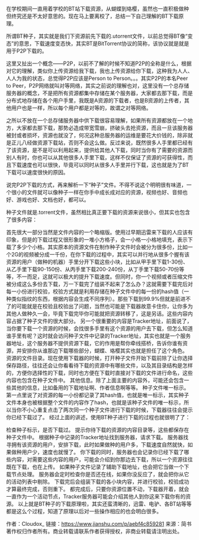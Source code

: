 在学校期间一直用着学校的BT站下载资源，从蝴蝶到珞樱，虽然也一直积极做种但终究还是不太好意思的。现在马上要离校了，总结一下自己理解的BT下载原理。

所谓BT种子，其实就是我们下资源前先下载的.utorrent文件，以前总觉得BT像“变态”的意思，下载速度变态快，其实BT是BitTorrent协议的简称，该协议就是就是用于P2P下载的。

这里又扯出一个概念——P2P，以前不了解的时候不知道P2P的全称是什么，根据对它的理解，类似你上传资源给我下载，我也上传资源给你下载，这种我为人人、人人为我的状态，总觉得P2P应该是Person to Person。。。其实P2P的本名Peer to Peer，P2P网络就叫对等网络，其实之前说的理解也对，这里没有一个总存储服务器的概念，不是把所有资源都集中存储在某个服务器，大家都去那下载，而是分布式地存储在各个用户手里，我既是A资源的下载者，也是B资源的上传者，其他用户也是一样，所以每个用户都是对等的，故谓之对等网络。

之所以不放在一个总存储服务器中供下载很容易理解，如果所有资源都放在一个地方，大家都去那下载，那势必造成带宽雪崩，挤破头去抢资源，而且一旦该服务器被封或者损坏，资源也就没了，何况这种总服务器的运维是要花大价钱的，除非就是正儿八经做资源下载站，否则不会这么做。反过来说，既然很多人手里都已经有了该资源，是不是可以利用起来，提供给其他人下载，同时当你有了需要的资源而别人有时，你也可以从其他很多人手里下载，这样不仅保证了资源的可获得性，而且下载速度也可以很快，毕竟可以同时从很多人手里并行下载，这也就是为了BT下载可以速度很快的原因。

说完P2P下载的方式，再来解析一下“种子”文件。不得不说这个明明很有味道，一个很小的文件就可以像种子一样在你手中成长成对应的资源，视频也好、音频也好、游戏也好、文档也好，都可以。

种子文件就是.torrent文件，虽然相比真正要下载的资源来说很小，但其实也包含了很多内容：

首先很大一部分当然是文件内容的一个略缩版。使用过早期迅雷来下载的人应该有印象，但是的下载过程又很形象的一堆小方格子，会一小格一小格地填充，表示下载了多少个小格。其实原本的资源文件在制作种子文件时会被分为很多份，比如一个2G的视频被分成一千份，在你下载的过程中，其实可以并行地从很多个握有该资源的用户（做种的机器）手里分开下载这些小块，比如从甲手里下载1-30份、从乙手里下载90-150份、从丙手里下载200-240份，从丁手里下载50-70份等等，不一而足，这就可以极大的提升下载速度。但同时，你一个视频或者压缩文件被分成这么多份去下载，万一下载完了组装不起来了怎么办？这就需要下载完后对每一小份进行校验，校验方式就是利用存储在种子文件中的每一份的hash值（一种类似指纹的东西，根据内容会生成不同序列）。那些下载到99.9%但就是前进不了的可能就是在校验且校验出了问题，当然也可能是下载器故意卡住你，让你多为其他人做种久一会，毕竟下载完毕你可能就把资源转移了，这是另话。这些内容内容占据了种子文件的很大部分。
另一个很重要的内容是Tracker地址，前面说了，当你要下载一个资源的时候，会找很多手里有这个资源的用户去下载，但怎么知道谁手里有呢？这时就会访问种子文件中记录的Tracker地址，其实也就是一个服务器地址，这个服务器不提供资源下载，它的作用是帮你牵线搭桥，告诉你谁有资源，并安排你从谁那边下载哪些部分，蝴蝶、珞樱其实也就是担任了这个角色。
资源的文件目录。现在使用下载器的时候，打开种子文件开始下载前除了让你选择保存路径，往往还会让你看看待下载的资源中有哪些文件，以及其目录结构是怎样的，方便你选择性的下载，同时也方便在下载时直接对下载的文件进行命名，这些内容也包含在种子文件中。
其他信息。除了上面主要的内容外，可能还会包含一些其他的信息，比如备用的下载地址啊、作者信息啊等等。
种子文件唯一标示。第一点里说了对资源的每一小份都记录了其hash值，也就是唯一标示，其实种子文件本身也被根据整个文件的内容作了hash，也就是该种子文件的唯一标示，所以当你不小心重复点击了两次同一个种子文件进行下载的时候，下载器往往会提示你已经下载过了。
经过上面的讲述，使用BT种子进行下载的过程也就很明了了：

检查种子标示，是否下载过。
提示你待下载的资源的内容目录等，这些都保存在种子文件中。
根据种子中记录的Tracker地址找到服务器，请求下载。
服务器找寻拥有该资源的用户，安排下载，此时如果做种的用户多，下载速度自然就快，如果做种用户少，速度也就慢了。
你下载的同时，服务器也会记录你已经下载了哪些内容，对需要这些内容的用户，可能会介绍到你那边去下载，所以一个资源往往既在下载，也在上传。
如果种子文件记录了辅助下载地址，也会把它当做一个下载节点处理。
服务器会定时检查你是否还在线，如果你没反应了，就会把你从它的活动列表中剔除。
下载完后会组装下载的各小块内容，并进行校验，校验成功才算最终完成，否则重下。
都完成后，只要你资源位置不动，下载器开着，就会一直作为一个活动节点，Tracker服务器可能会介绍其他人到你这来下载你有的资源。
以上就是BT种子的下载原理啦，其实还蛮清晰的，迅雷、电驴、各BT站等等都是这么个过程，知道了原理以后对一些操作相应的也会明白很多。

作者：Cloudox_
链接：https://www.jianshu.com/p/aebf4c859281
来源：简书
著作权归作者所有。商业转载请联系作者获得授权，非商业转载请注明出处。
